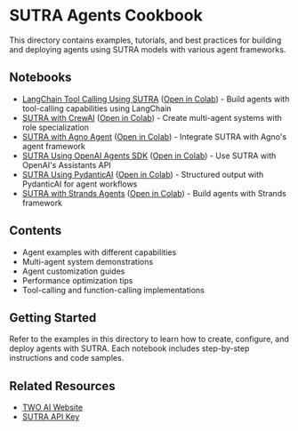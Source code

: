 # SUTRA Agents Cookbook

This directory contains examples, tutorials, and best practices for building and deploying agents using SUTRA models with various agent frameworks.

## Notebooks

- [LangChain Tool Calling Using SUTRA](langchain_tool_calling_using_sutra.ipynb) ([Open in Colab](https://colab.research.google.com/github/Shubhwithai/sutra-cookbook/blob/main/agents/langchain_tool_calling_using_sutra.ipynb)) - Build agents with tool-calling capabilities using LangChain
- [SUTRA with CrewAI](sutra_with_crewai.ipynb) ([Open in Colab](https://colab.research.google.com/github/Shubhwithai/sutra-cookbook/blob/main/agents/sutra_with_crewai.ipynb)) - Create multi-agent systems with role specialization
- [SUTRA with Agno Agent](sutra_with_agno_agent.ipynb) ([Open in Colab](https://colab.research.google.com/github/Shubhwithai/sutra-cookbook/blob/main/agents/sutra_with_agno_agent.ipynb)) - Integrate SUTRA with Agno's agent framework
- [SUTRA Using OpenAI Agents SDK](sutra_using_openai_agents_sdk.ipynb) ([Open in Colab](https://colab.research.google.com/github/Shubhwithai/sutra-cookbook/blob/main/agents/sutra_using_openai_agents_sdk.ipynb)) - Use SUTRA with OpenAI's Assistants API
- [SUTRA Using PydanticAI](sutra_using_pydanticai.ipynb) ([Open in Colab](https://colab.research.google.com/github/Shubhwithai/sutra-cookbook/blob/main/agents/sutra_using_pydanticai.ipynb)) - Structured output with PydanticAI for agent workflows
- [SUTRA with Strands Agents](sutra_with_strands_agents.ipynb) ([Open in Colab](https://colab.research.google.com/github/Shubhwithai/sutra-cookbook/blob/main/agents/sutra_with_strands_agents.ipynb)) - Build agents with Strands framework

## Contents

- Agent examples with different capabilities
- Multi-agent system demonstrations
- Agent customization guides
- Performance optimization tips
- Tool-calling and function-calling implementations

## Getting Started

Refer to the examples in this directory to learn how to create, configure, and deploy agents with SUTRA. Each notebook includes step-by-step instructions and code samples.

## Related Resources

- [TWO AI Website](https://www.two.ai/sutra)
- [SUTRA API Key](https://www.two.ai/sutra/api)
